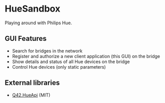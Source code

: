 # HueSandbox
Playing around with Philips Hue.

## GUI Features
+ Search for bridges in the network
+ Register and authorize a new client application (this GUI) on the bridge
+ Show details and status of all Hue devices on the bridge
+ Control Hue devices (only static parameters)

## External libraries
* [Q42.HueApi](https://github.com/Q42/Q42.HueApi) (MIT)
